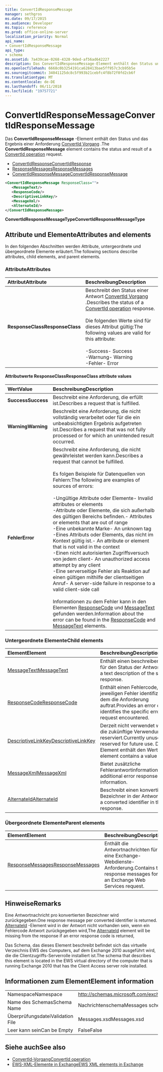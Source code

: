 ```yaml
---
title: ConvertIdResponseMessage
manager: sethgros
ms.date: 09/17/2015
ms.audience: Developer
ms.topic: reference
ms.prod: office-online-server
localization_priority: Normal
api_name:
- ConvertIdResponseMessage
api_type:
- schema
ms.assetid: 7a439cae-0268-4328-9ded-af56ad642227
description: Das ConvertIdResponseMessage-Element enthält den Status und das Ergebnis einer ConvertId Vorgang Anforderung.
ms.openlocfilehash: 6668c0b3254191ca628413bae5ff957c3cb95b5e
ms.sourcegitcommit: 34041125dc8c5f993b21cebfc4f8b72f0fd2cb6f
ms.translationtype: MT
ms.contentlocale: de-DE
ms.lasthandoff: 06/11/2018
ms.locfileid: "19757721"
---
```

# <a name="convertidresponsemessage"></a><span data-ttu-id="5a2f8-103">ConvertIdResponseMessage</span><span class="sxs-lookup"><span data-stu-id="5a2f8-103">ConvertIdResponseMessage</span></span>

<span data-ttu-id="5a2f8-104">Das **ConvertIdResponseMessage** -Element enthält den Status und das Ergebnis einer Anforderung [ConvertId Vorgang](convertid-operation.md) .</span><span class="sxs-lookup"><span data-stu-id="5a2f8-104">The **ConvertIdResponseMessage** element contains the status and result of a [ConvertId operation](convertid-operation.md) request.</span></span> 
  
- [<span data-ttu-id="5a2f8-105">ConvertIdResponse</span><span class="sxs-lookup"><span data-stu-id="5a2f8-105">ConvertIdResponse</span></span>](convertidresponse.md) 
- [<span data-ttu-id="5a2f8-106">ResponseMessages</span><span class="sxs-lookup"><span data-stu-id="5a2f8-106">ResponseMessages</span></span>](responsemessages.md)
- [<span data-ttu-id="5a2f8-107">ConvertIdResponseMessage</span><span class="sxs-lookup"><span data-stu-id="5a2f8-107">ConvertIdResponseMessage</span></span>](convertidresponsemessage.md)
  
```xml
<ConvertIdResponseMessage ResponseClass="">
   <MessageText/>
   <ResponseCode/>
   <DescriptiveLinkKey/>
   <MessageXml/>
   <AlternateId/>
</ConvertIdResponseMessage>
```

 <span data-ttu-id="5a2f8-108">**ConvertIdResponseMessageType**</span><span class="sxs-lookup"><span data-stu-id="5a2f8-108">**ConvertIdResponseMessageType**</span></span>
## <a name="attributes-and-elements"></a><span data-ttu-id="5a2f8-109">Attribute und Elemente</span><span class="sxs-lookup"><span data-stu-id="5a2f8-109">Attributes and elements</span></span>

<span data-ttu-id="5a2f8-110">In den folgenden Abschnitten werden Attribute, untergeordnete und übergeordnete Elemente erläutert.</span><span class="sxs-lookup"><span data-stu-id="5a2f8-110">The following sections describe attributes, child elements, and parent elements.</span></span>
  
### <a name="attributes"></a><span data-ttu-id="5a2f8-111">Attribute</span><span class="sxs-lookup"><span data-stu-id="5a2f8-111">Attributes</span></span>

|<span data-ttu-id="5a2f8-112">**Attribut**</span><span class="sxs-lookup"><span data-stu-id="5a2f8-112">**Attribute**</span></span>|<span data-ttu-id="5a2f8-113">**Beschreibung**</span><span class="sxs-lookup"><span data-stu-id="5a2f8-113">**Description**</span></span>|
|:-----|:-----|
|<span data-ttu-id="5a2f8-114">**ResponseClass**</span><span class="sxs-lookup"><span data-stu-id="5a2f8-114">**ResponseClass**</span></span> <br/> | <span data-ttu-id="5a2f8-115">Beschreibt den Status einer Antwort [ConvertId Vorgang](convertid-operation.md) .</span><span class="sxs-lookup"><span data-stu-id="5a2f8-115">Describes the status of a [ConvertId operation](convertid-operation.md) response.</span></span><br/><br/><span data-ttu-id="5a2f8-116">Die folgenden Werte sind für dieses Attribut gültig:</span><span class="sxs-lookup"><span data-stu-id="5a2f8-116">The following values are valid for this attribute:</span></span><br/><br/><span data-ttu-id="5a2f8-117">-Success</span><span class="sxs-lookup"><span data-stu-id="5a2f8-117">- Success</span></span>  <br/><span data-ttu-id="5a2f8-118">-Warnung</span><span class="sxs-lookup"><span data-stu-id="5a2f8-118">-  Warning</span></span>  <br/><span data-ttu-id="5a2f8-119">-Fehler</span><span class="sxs-lookup"><span data-stu-id="5a2f8-119">-  Error</span></span>  <br/> |
   
#### <a name="responseclass-attribute-values"></a><span data-ttu-id="5a2f8-120">Attributwerte ResponseClass</span><span class="sxs-lookup"><span data-stu-id="5a2f8-120">ResponseClass attribute values</span></span>

|<span data-ttu-id="5a2f8-121">**Wert**</span><span class="sxs-lookup"><span data-stu-id="5a2f8-121">**Value**</span></span>|<span data-ttu-id="5a2f8-122">**Beschreibung**</span><span class="sxs-lookup"><span data-stu-id="5a2f8-122">**Description**</span></span>|
|:-----|:-----|
|<span data-ttu-id="5a2f8-123">**Success**</span><span class="sxs-lookup"><span data-stu-id="5a2f8-123">**Success**</span></span> <br/> |<span data-ttu-id="5a2f8-124">Beschreibt eine Anforderung, die erfüllt ist.</span><span class="sxs-lookup"><span data-stu-id="5a2f8-124">Describes a request that is fulfilled.</span></span>  <br/> |
|<span data-ttu-id="5a2f8-125">**Warning**</span><span class="sxs-lookup"><span data-stu-id="5a2f8-125">**Warning**</span></span> <br/> | <span data-ttu-id="5a2f8-126">Beschreibt eine Anforderung, die nicht vollständig verarbeitet oder für die ein unbeabsichtigten Ergebnis aufgetreten ist.</span><span class="sxs-lookup"><span data-stu-id="5a2f8-126">Describes a request that was not fully processed or for which an unintended result occurred.</span></span>  <br/> |
|<span data-ttu-id="5a2f8-127">**Fehler**</span><span class="sxs-lookup"><span data-stu-id="5a2f8-127">**Error**</span></span> <br/> | <span data-ttu-id="5a2f8-128">Beschreibt eine Anforderung, die nicht gewährleistet werden kann.</span><span class="sxs-lookup"><span data-stu-id="5a2f8-128">Describes a request that cannot be fulfilled.</span></span><br/><br/><span data-ttu-id="5a2f8-129">Es folgen Beispiele für Datenquellen von Fehlern:</span><span class="sxs-lookup"><span data-stu-id="5a2f8-129">The following are examples of sources of errors:</span></span>  <br/><br/><span data-ttu-id="5a2f8-130">-Ungültige Attribute oder Elemente</span><span class="sxs-lookup"><span data-stu-id="5a2f8-130">- Invalid attributes or elements</span></span>  <br/><span data-ttu-id="5a2f8-131">-Attribute oder Elemente, die sich außerhalb des gültigen Bereichs befinden.</span><span class="sxs-lookup"><span data-stu-id="5a2f8-131">-  Attributes or elements that are out of range</span></span>  <br/><span data-ttu-id="5a2f8-132">-Eine unbekannte Marke</span><span class="sxs-lookup"><span data-stu-id="5a2f8-132">-  An unknown tag</span></span>  <br/><span data-ttu-id="5a2f8-133">-Eines Attributs oder Elements, das nicht im Kontext gültig ist.</span><span class="sxs-lookup"><span data-stu-id="5a2f8-133">-  An attribute or element that is not valid in the context</span></span>  <br/><span data-ttu-id="5a2f8-134">-Einen nicht autorisierten Zugriffsversuch von jedem client</span><span class="sxs-lookup"><span data-stu-id="5a2f8-134">- An unauthorized access attempt by any client</span></span>  <br/><span data-ttu-id="5a2f8-135">-Eine serverseitige Fehler als Reaktion auf einen gültigen mithilfe der clientseitigen Anruf</span><span class="sxs-lookup"><span data-stu-id="5a2f8-135">-  A server-side failure in response to a valid client-side call</span></span><br/><br/><span data-ttu-id="5a2f8-136">Informationen zu dem Fehler kann in den Elementen [ResponseCode](responsecode.md) und [MessageText](messagetext.md) gefunden werden.</span><span class="sxs-lookup"><span data-stu-id="5a2f8-136">Information about the error can be found in the [ResponseCode](responsecode.md) and [MessageText](messagetext.md) elements.</span></span>  <br/> |
   
### <a name="child-elements"></a><span data-ttu-id="5a2f8-137">Untergeordnete Elemente</span><span class="sxs-lookup"><span data-stu-id="5a2f8-137">Child elements</span></span>

|<span data-ttu-id="5a2f8-138">**Element**</span><span class="sxs-lookup"><span data-stu-id="5a2f8-138">**Element**</span></span>|<span data-ttu-id="5a2f8-139">**Beschreibung**</span><span class="sxs-lookup"><span data-stu-id="5a2f8-139">**Description**</span></span>|
|:-----|:-----|
|[<span data-ttu-id="5a2f8-140">MessageText</span><span class="sxs-lookup"><span data-stu-id="5a2f8-140">MessageText</span></span>](messagetext.md) <br/> |<span data-ttu-id="5a2f8-141">Enthält einen beschreibenden Text für den Status der Antwort.</span><span class="sxs-lookup"><span data-stu-id="5a2f8-141">Provides a text description of the status of the response.</span></span>  <br/> |
|[<span data-ttu-id="5a2f8-142">ResponseCode</span><span class="sxs-lookup"><span data-stu-id="5a2f8-142">ResponseCode</span></span>](responsecode.md) <br/> |<span data-ttu-id="5a2f8-143">Enthält einen Fehlercode, der den jeweiligen Fehler identifiziert, bei dem die Anforderung auftrat.</span><span class="sxs-lookup"><span data-stu-id="5a2f8-143">Provides an error code that identifies the specific error that the request encountered.</span></span>  <br/> |
|[<span data-ttu-id="5a2f8-144">DescriptiveLinkKey</span><span class="sxs-lookup"><span data-stu-id="5a2f8-144">DescriptiveLinkKey</span></span>](descriptivelinkkey.md) <br/> |<span data-ttu-id="5a2f8-145">Derzeit nicht verwendet wird und für die zukünftige Verwendung reserviert.</span><span class="sxs-lookup"><span data-stu-id="5a2f8-145">Currently unused and reserved for future use.</span></span> <span data-ttu-id="5a2f8-146">Dieses Element enthält den Wert 0.</span><span class="sxs-lookup"><span data-stu-id="5a2f8-146">This element contains a value of 0.</span></span>  <br/> |
|[<span data-ttu-id="5a2f8-147">MessageXml</span><span class="sxs-lookup"><span data-stu-id="5a2f8-147">MessageXml</span></span>](messagexml.md) <br/> |<span data-ttu-id="5a2f8-148">Bietet zusätzliche Fehlerantwortinformationen.</span><span class="sxs-lookup"><span data-stu-id="5a2f8-148">Provides additional error response information.</span></span>  <br/> |
|[<span data-ttu-id="5a2f8-149">AlternateId</span><span class="sxs-lookup"><span data-stu-id="5a2f8-149">AlternateId</span></span>](alternateid.md) <br/> |<span data-ttu-id="5a2f8-150">Beschreibt einen konvertierten Bezeichner in der Antwort.</span><span class="sxs-lookup"><span data-stu-id="5a2f8-150">Describes a converted identifier in the response.</span></span>  <br/> |
   
### <a name="parent-elements"></a><span data-ttu-id="5a2f8-151">Übergeordnete Elemente</span><span class="sxs-lookup"><span data-stu-id="5a2f8-151">Parent elements</span></span>

|<span data-ttu-id="5a2f8-152">**Element**</span><span class="sxs-lookup"><span data-stu-id="5a2f8-152">**Element**</span></span>|<span data-ttu-id="5a2f8-153">**Beschreibung**</span><span class="sxs-lookup"><span data-stu-id="5a2f8-153">**Description**</span></span>|
|:-----|:-----|
|[<span data-ttu-id="5a2f8-154">ResponseMessages</span><span class="sxs-lookup"><span data-stu-id="5a2f8-154">ResponseMessages</span></span>](responsemessages.md) <br/> |<span data-ttu-id="5a2f8-155">Enthält die Antwortnachrichten für eine Exchange-Webdienste-Anforderung.</span><span class="sxs-lookup"><span data-stu-id="5a2f8-155">Contains the response messages for an Exchange Web Services request.</span></span>  <br/> |
   
## <a name="remarks"></a><span data-ttu-id="5a2f8-156">Hinweise</span><span class="sxs-lookup"><span data-stu-id="5a2f8-156">Remarks</span></span>

<span data-ttu-id="5a2f8-157">Eine Antwortnachricht pro konvertierten Bezeichner wird zurückgegeben.</span><span class="sxs-lookup"><span data-stu-id="5a2f8-157">One response message per converted identifier is returned.</span></span> <span data-ttu-id="5a2f8-158">[AlternateId](alternateid.md) -Element wird in der Antwort nicht vorhanden sein, wenn ein Fehlercode Antwort zurückgegeben wird,</span><span class="sxs-lookup"><span data-stu-id="5a2f8-158">The [AlternateId](alternateid.md) element will be missing from the response if an error response code is returned,</span></span> 
  
<span data-ttu-id="5a2f8-159">Das Schema, das dieses Element beschreibt befindet sich das virtuelle Verzeichnis EWS des Computers, auf dem Exchange 2010 ausgeführt wird, die die Clientzugriffs-Serverrolle installiert ist.</span><span class="sxs-lookup"><span data-stu-id="5a2f8-159">The schema that describes this element is located in the EWS virtual directory of the computer that is running Exchange 2010 that has the Client Access server role installed.</span></span>
  
## <a name="element-information"></a><span data-ttu-id="5a2f8-160">Informationen zum Element</span><span class="sxs-lookup"><span data-stu-id="5a2f8-160">Element information</span></span>

|||
|:-----|:-----|
|<span data-ttu-id="5a2f8-161">Namespace</span><span class="sxs-lookup"><span data-stu-id="5a2f8-161">Namespace</span></span>  <br/> |http://schemas.microsoft.com/exchange/services/2006/messages  <br/> |
|<span data-ttu-id="5a2f8-162">Name des Schemas</span><span class="sxs-lookup"><span data-stu-id="5a2f8-162">Schema Name</span></span>  <br/> |<span data-ttu-id="5a2f8-163">Nachrichtenschema</span><span class="sxs-lookup"><span data-stu-id="5a2f8-163">Messages schema</span></span>  <br/> |
|<span data-ttu-id="5a2f8-164">Überprüfungsdatei</span><span class="sxs-lookup"><span data-stu-id="5a2f8-164">Validation File</span></span>  <br/> |<span data-ttu-id="5a2f8-165">Messages.xsd</span><span class="sxs-lookup"><span data-stu-id="5a2f8-165">Messages.xsd</span></span>  <br/> |
|<span data-ttu-id="5a2f8-166">Leer kann sein</span><span class="sxs-lookup"><span data-stu-id="5a2f8-166">Can be Empty</span></span>  <br/> |<span data-ttu-id="5a2f8-167">False</span><span class="sxs-lookup"><span data-stu-id="5a2f8-167">False</span></span>  <br/> |
   
## <a name="see-also"></a><span data-ttu-id="5a2f8-168">Siehe auch</span><span class="sxs-lookup"><span data-stu-id="5a2f8-168">See also</span></span>

- [<span data-ttu-id="5a2f8-169">ConvertId-Vorgang</span><span class="sxs-lookup"><span data-stu-id="5a2f8-169">ConvertId operation</span></span>](convertid-operation.md)
- [<span data-ttu-id="5a2f8-170">EWS-XML-Elemente in Exchange</span><span class="sxs-lookup"><span data-stu-id="5a2f8-170">EWS XML elements in Exchange</span></span>](ews-xml-elements-in-exchange.md)

